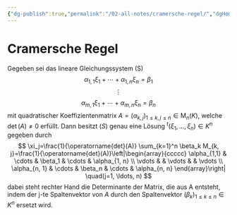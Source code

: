 ```yaml
---
{"dg-publish":true,"permalink":"/02-all-notes/cramersche-regel/","dgHomeLink":true,"dgPassFrontmatter":false}
---
```


# Cramersche Regel
Gegeben sei das lineare Gleichungssystem (S)
$$\alpha_{1,1} \xi_1+\cdots+\alpha_{1, n} \xi_n=\beta_1$$
$$\vdots$$
$$\alpha_{m, 1} \xi_1+\cdots+\alpha_{m, n} \xi_n=\beta_n$$
mit quadratischer Koeffizientenmatrix $A=\left(\alpha_{k, j}\right)_{1 \leq k, j \leq n} \in \mathrm{M}_n(K)$, welche $\operatorname{det}(A) \neq 0$ erfüllt. Dann besitzt $(S)$ genau eine Lösung ${ }^t\left(\xi_1, \ldots, \xi_n\right) \in K^n$ gegeben durch
$$
\xi_j=\frac{1}{\operatorname{det}(A)} \sum_{k=1}^n \beta_k M_{k, j}=\frac{1}{\operatorname{det}(A)}\left|\begin{array}{ccccc}
\alpha_{1,1} & \cdots & \beta_1 & \cdots & \alpha_{1, n} \\
\vdots & & \vdots & & \vdots \\
\alpha_{n, 1} & \cdots & \beta_n & \cdots & \alpha_{n, n}
\end{array}\right| \quad(j=1, \ldots, n)
$$
dabei steht rechter Hand die Determinante der Matrix, die aus A entsteht, indem der j-te Spaltenvektor von $A$ durch den Spaltenvektor $\left(\beta_k\right)_{1 \leq k \leq n} \in K^n$ ersetzt wird.